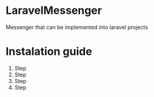 # LaravelMessenger
Messenger that can be implemented into laravel projects

# Instalation guide

1. Step
2. Step
3. Step
4. Step
